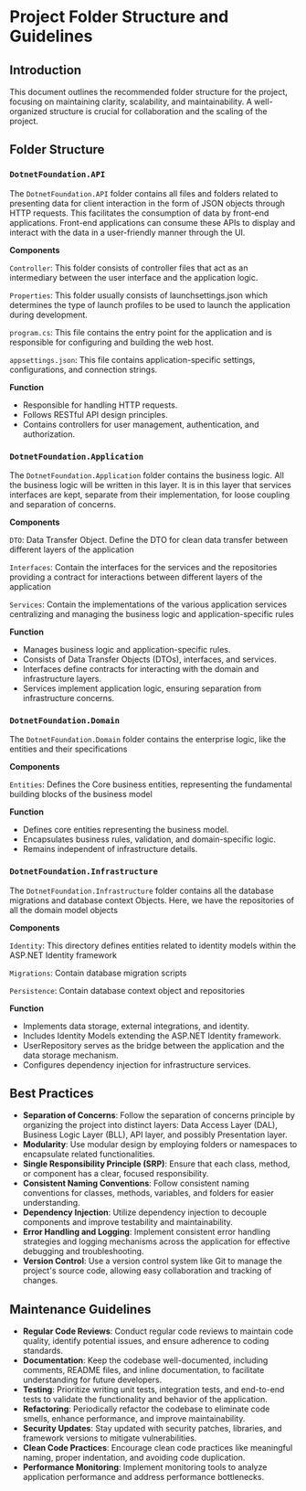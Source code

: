 # Project Folder Structure and Guidelines

## Introduction
This document outlines the recommended folder structure for the project, focusing on maintaining clarity, scalability, and maintainability. A well-organized structure is crucial for collaboration and the scaling of the project.

## Folder Structure

### `DotnetFoundation.API`
The `DotnetFoundation.API` folder contains all files and folders related to presenting data for client interaction in the form of JSON objects through HTTP requests. This facilitates the consumption of data by front-end applications. Front-end applications can consume these APIs to display and interact with the data in a user-friendly manner through the UI.

**Components**

 `Controller`: This folder consists of controller files that act as an intermediary between the user interface and the application logic.

 `Properties`: This folder usually consists of launchsettings.json which determines the type of launch profiles to be used to launch the application during development.

 `program.cs`: This file  contains the entry point for the application and is responsible for configuring and building the web host.

 `appsettings.json`: This file contains application-specific settings, configurations, and connection strings.

**Function**
- Responsible for handling HTTP requests.
- Follows RESTful API design principles.
- Contains controllers for user management, authentication, and authorization.

### `DotnetFoundation.Application`
The `DotnetFoundation.Application` folder contains the business logic. All the business logic will be written in this layer. It is in this layer that services interfaces are kept, separate from their implementation, for loose coupling and separation of concerns.

**Components**

`DTO`: Data Transfer Object. Define the DTO for clean data transfer between different layers of the application

`Interfaces`: Contain the interfaces for the services and the repositories providing a contract for interactions between different layers of the application

`Services`: Contain the implementations of the various application services centralizing and managing the business logic and application-specific rules

**Function**
- Manages business logic and application-specific rules.
- Consists of Data Transfer Objects (DTOs), interfaces, and services.
- Interfaces define contracts for interacting with the domain and infrastructure layers.
- Services implement application logic, ensuring separation from infrastructure concerns.

### `DotnetFoundation.Domain`
The `DotnetFoundation.Domain` folder contains the enterprise logic, like the entities and their specifications

**Components**

`Entities`: Defines the Core business entities, representing the fundamental building blocks of the business model

**Function**

- Defines core entities representing the business model.
- Encapsulates business rules, validation, and domain-specific logic.
- Remains independent of infrastructure details.

### `DotnetFoundation.Infrastructure`
The `DotnetFoundation.Infrastructure` folder contains all the database migrations and database context Objects. Here, we have the repositories of all the domain model objects

**Components**

`Identity`: This directory defines entities related to identity models within the ASP.NET Identity framework

`Migrations`: Contain database migration scripts

`Persistence`: Contain database context object and repositories

**Function**

- Implements data storage, external integrations, and identity.
- Includes Identity Models extending the ASP.NET Identity framework.
- UserRepository serves as the bridge between the application and the data storage mechanism.
- Configures dependency injection for infrastructure services.


## Best Practices

- **Separation of Concerns**: Follow the separation of concerns principle by organizing the project into distinct layers: Data Access Layer (DAL), Business Logic Layer (BLL), API layer, and possibly Presentation layer.
- **Modularity**: Use modular design by employing folders or namespaces to encapsulate related functionalities.
- **Single Responsibility Principle (SRP)**: Ensure that each class, method, or component has a clear, focused responsibility.
- **Consistent Naming Conventions**: Follow consistent naming conventions for classes, methods, variables, and folders for easier understanding.
- **Dependency Injection**: Utilize dependency injection to decouple components and improve testability and maintainability.
- **Error Handling and Logging**: Implement consistent error handling strategies and logging mechanisms across the application for effective debugging and troubleshooting.
- **Version Control**: Use a version control system like Git to manage the project's source code, allowing easy collaboration and tracking of changes.

## Maintenance Guidelines

- **Regular Code Reviews**: Conduct regular code reviews to maintain code quality, identify potential issues, and ensure adherence to coding standards.
- **Documentation**: Keep the codebase well-documented, including comments, README files, and inline documentation, to facilitate understanding for future developers.
- **Testing**: Prioritize writing unit tests, integration tests, and end-to-end tests to validate the functionality and behavior of the application.
- **Refactoring**: Periodically refactor the codebase to eliminate code smells, enhance performance, and improve maintainability.
- **Security Updates**: Stay updated with security patches, libraries, and framework versions to mitigate vulnerabilities.
- **Clean Code Practices**: Encourage clean code practices like meaningful naming, proper indentation, and avoiding code duplication.
- **Performance Monitoring**: Implement monitoring tools to analyze application performance and address performance bottlenecks.